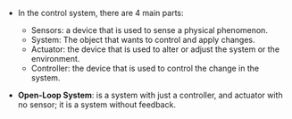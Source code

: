 - In the control system, there are 4 main parts:
  - Sensors: a device that is used to sense a physical phenomenon.
  - System: The object that wants to control and apply changes.
  - Actuator: the device that is used to alter or adjust the system or the environment. 
  - Controller: the device that is used to control the change in the system.

- **Open-Loop System**: is a system with just a controller, and actuator with no sensor; it is a system without feedback.
